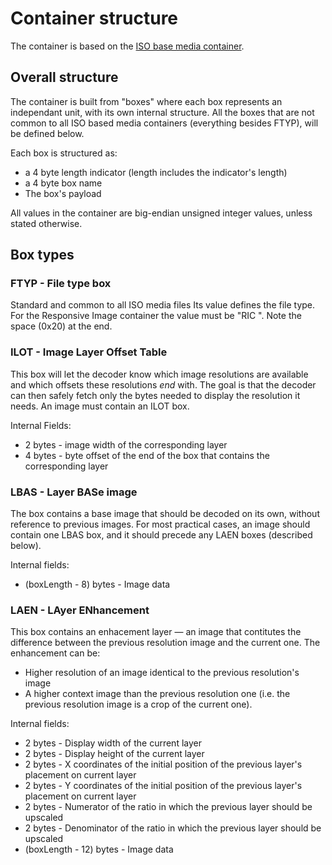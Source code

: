 # Container structure

The container is based on the [ISO base media container](http://en.wikipedia.org/wiki/ISO_base_media_file_format).

## Overall structure
The container is built from "boxes" where each box represents an independant unit, with its own internal structure. All the boxes that are not common to all ISO based media containers (everything besides FTYP), will be defined below.

Each box is structured as:
* a 4 byte length indicator (length includes the indicator's length)
* a 4 byte box name
* The box's payload

All values in the container are big-endian unsigned integer values, unless stated otherwise.

## Box types

### FTYP - File type box 
Standard and common to all ISO media files
Its value defines the file type. For the Responsive Image container the
value must be "RIC ". Note the space (0x20) at the end.

### ILOT - Image Layer Offset Table

This box will let the decoder know which image resolutions are available
and which offsets these resolutions *end* with.
The goal is that the decoder can then safely fetch only the bytes needed
to display the resolution it needs.
An image must contain an ILOT box.

Internal Fields:
* 2 bytes - image width of the corresponding layer
* 4 bytes - byte offset of the end of the box that contains the corresponding layer

### LBAS - Layer BASe image

The box contains a base image that should be decoded on its own, without reference to previous images.
For most practical cases, an image should contain one LBAS box, and it
should precede any LAEN boxes (described below).

Internal fields:
* (boxLength - 8) bytes - Image data

### LAEN - LAyer ENhancement
This box contains an enhacement layer &mdash; an image that contitutes
the difference between the previous resolution image and the current
one.
The enhancement can be:
* Higher resolution of an image identical to the previous resolution's
image
* A higher context image than the previous resolution one (i.e. the
previous resolution image is a crop of the current one). 

Internal fields:
* 2 bytes - Display width of the current layer
* 2 bytes - Display height of the current layer
* 2 bytes - X coordinates of the initial position of the previous layer's placement on current layer
* 2 bytes - Y coordinates of the initial position of the previous layer's placement on current layer
* 2 bytes - Numerator of the ratio in which the previous layer should be upscaled
* 2 bytes - Denominator of the ratio in which the previous layer should be upscaled
* (boxLength - 12) bytes - Image data

